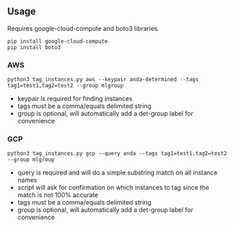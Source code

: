 ## Usage

Requires google-cloud-compute and boto3 libraries.
```
pip install google-cloud-compute
pip install boto3
```

### AWS
```
python3 tag_instances.py aws --keypair anda-determined --tags tag1=test1,tag2=test2 --group mlgroup
```
- keypair is required for finding instances
- tags must be a comma/equals delimited string
- group is optional, will automatically add a det-group label for convenience

### GCP
```
python3 tag_instances.py gcp --query anda --tags tag1=test1,tag2=test2 --group mlgroup
```
- query is required and will do a simple substring match on all instance names
- script will ask for confirmation on which instances to tag since the match is not 100% accurate
- tags must be a comma/equals delimited string
- group is optional, will automatically add a det-group label for convenience

